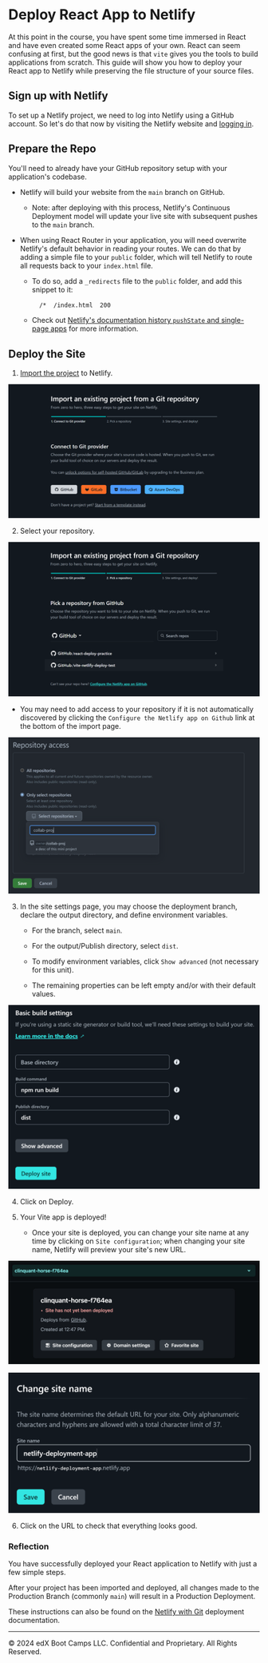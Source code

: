 # Deploy React App to Netlify

At this point in the course, you have spent some time immersed in React and have even created some React apps of your own. React can seem confusing at first, but the good news is that `vite` gives you the tools to build applications from scratch. This guide will show you how to deploy your React app to Netlify while preserving the file structure of your source files.

## Sign up with Netlify

To set up a Netlify project, we need to log into Netlify using a GitHub account. So let's do that now by visiting the Netlify website and [logging in](https://www.netlify.com/).

## Prepare the Repo

You'll need to already have your GitHub repository setup with your application's codebase.

* Netlify will build your website from the `main` branch on GitHub.

  * Note: after deploying with this process, Netlify's Continuous Deployment model will update your live site with subsequent pushes to the `main` branch.

* When using React Router in your application, you will need overwrite Netlify's default behavior in reading your routes. We can do that by adding a simple file to your `public` folder, which will tell Netlify to route all requests back to your `index.html` file.  

  * To do so, add a `_redirects` file to the `public` folder, and add this snippet to it:

      ```txt
        /*  /index.html  200
      ```

  * Check out [Netlify's documentation history `pushState` and single-page apps](https://docs.netlify.com/routing/redirects/rewrites-proxies/#history-pushstate-and-single-page-apps) for more information.

## Deploy the Site

1. [Import the project](https://app.netlify.com/start) to Netlify.

![Netlify displays options for importing in a project with the option to connect via Github.](./Images/1-Getting-Started.PNG)

2. Select your repository.

![After selecting Github, you can choose the repository to deploy by searching up through the search menu.](./Images/2-Select-Repo.PNG)

* You may need to add access to your repository if it is not automatically discovered by clicking the `Configure the Netlify app on Github` link at the bottom of the import page.

![You can choose to either give access to all repositories or search up specific repository names to gives Netlify access.](./Images/3-Repo-Access.PNG)

3. In the site settings page, you may choose the deployment branch, declare the output directory, and define environment variables.

    * For the branch, select `main`.

    * For the output/Publish directory, select `dist`.

    * To modify environment variables, click `Show advanced` (not necessary for this unit).

    * The remaining properties can be left empty and/or with their default values.

![In the Basic Build settings page, we can specify base directory, publish directory, and more. For this demonstration, select dist for publish directory.](./Images/4-Config.PNG)

4. Click on Deploy.


5. Your Vite app is deployed!

    * Once your site is deployed, you can change your site name at any time by clicking on `Site configuration`; when changing your site name, Netlify will preview your site's new URL.

![You can click on the Site configuration option to update the site name for the Netlify app.](./Images/5-Site-Configuration.PNG)

![After selecting the Site configuration option, click on the Change site name button to update the site name as desired.](./Images/6-Change-Name.PNG)

6. Click on the URL to check that everything looks good.

### Reflection

You have successfully deployed your React application to Netlify with just a few simple steps.

After your project has been imported and deployed, all changes made to the Production Branch (commonly `main`) will result in a Production Deployment.

These instructions can also be found on the [Netlify with Git](https://vitejs.dev/guide/static-deploy.html#netlify-with-git) deployment documentation.

---
© 2024 edX Boot Camps LLC. Confidential and Proprietary. All Rights Reserved.
